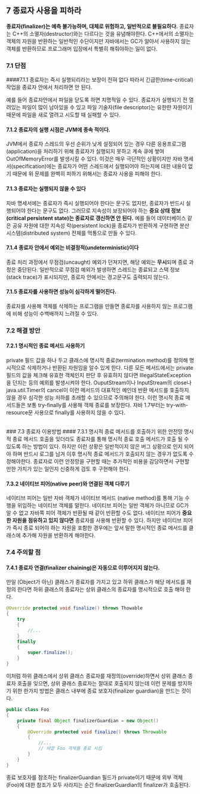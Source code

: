 ## 7 종료자 사용을 피하라
**종료자(finalizer)는 예측 불가능하며, 대체로 위험하고, 일반적으로 불필요하다.**
종료자는 C++의 소멸자(destructor)와는 다르다는 것을 유념해야한다.
C++에서의 소멸자는 객체의 자원을 반환하는 일반적인 수단이지만 자바에서는 GC가 알아서 사용하지 않는 객체를 반환하므로 
프로그래머 입장에서 특별히 해줘야하는 일이 없다. 
 
### 7.1 단점
####7.1.1 종료자는 즉시 실행되리라는 보장이 전혀 없다
따라서 긴급한(time-critical) 작업을 종료자 안에서 처리하면 안 된다.

예를 들어 종료자안에서 파일을 닫도록 하면 치명적일 수 있다.
종료자가 실행되기 전 열려있는 파일이 많이 남아있을 수 있고 파일 기술자(file descriptor)는 유한한 자원이기 때문에 파일을 새로 열려고 시도할 때 실패할 수 있다.

#### 7.1.2 종료자의 실행 시점은 JVM에 종속 적이다.
JVM에서 종료자 스레드의 우선 순위가 낮게 설정되어 있는 경우 다른 응용프로그램(application)을 처리하기 위해
종료자가 실행되지 못하고 계속 큐에 쌓여 OutOfMemoryError를 발생시킬 수 있다.
이것은 매우 극단적인 상황이지만 자바 명세서(specification)에는 
종료자가 어떤 스레드에서 실행되어야 하는지에 대한 내용이 없기 때문에 위 문제를 완벽히 피하기 위해서는 종료자 사용을 피해야 한다.

#### 7.1.3 종료자는 실행되지 않을 수 있다
자바 명세서에는 종료자가 즉시 실행되어야 한다는 문구도 없지만, 종료자가 반드시 실행되어야 한다는 문구도 없다.
그러므로 지속성이 보장되어야 하는 **중요 상태 정보(critical persistent state)는 종료자로 갱신하면 안 된다.**
예를 들어 데이터베이스 같은 공유 자원에 대한 지속성 락(persistent lock)을 종료자가 반환하게 구현하면 분산 시스템(distributed system) 전체를 먹통으로 만들 수 있다.

#### 7.1.4 종료자 안에서 예외는 비결정적(undeterministic)이다
종료 처리 과정에서 무점검(uncaught) 예외가 던져지면, 해당 예외는 **무시**되며 종료 과정은 중단된다. 
일반적으로 무점검 예외가 발생하면 스레드는 종료되고 스택 정보(stack trace)가 표시되지만, 종료자 안에서는 경고문구도 출력되지 않는다.

#### 7.1.5 종료자를 사용하면 성능이 심각하게 떨어진다.
종료자를 사용해 객체를 삭제하는 프로그램을 만들면 종료자를 사용하지 않는 프로그램에 비해 성능이 수백배까지 느려질 수 있다.
<br/>
### 7.2 해결 방안
#### 7.2.1 명시적인 종료 메서드 사용하기
private 필드 값을 하나 두고 클래스에 명시적 종료(termination method)를 정의해 명시적으로 삭제하거나 반환된 자원임을 알수 있게 한다.
다른 모든 메서드에서는 private 필드의 값을 체크해 유효한 객체인지 판단 후 유효하지 않다면 IllegalStateException을 던지는 등의 예외를 발생시켜야 한다.
OuputStream이나 InputStream의 close나 java.util.Timer의 cancel이 이런 메서드의 대표적인 예인데 반환 메서드를 호출하지 않을 경우 심각한 성능 저하를 초래할 수 있으므로 주의해야 한다.
이런 명시적 종료 메서드들은 보통 try-finally를 사용해 객체 종료를 보장한다. 
자바 1.7부터는 try-with-resource문 사용으로 finally를 사용하지 않을 수 있다.

<br/>
### 7.3 종료자 이용방법
#### 7.3.1 명시적 종료 메서드를 호출하기 위한 안전망
명시적 종료 메서드 호출을 잊더라도 종료자를 통해 명시적 종료 호출 메서드가 호출 될 수 있도록 하는 방법이 있다.
하지만 이런 상황은 일반적이지 않은 버그 상황으로 인지 되어야 하며 반드시 로그를 남겨 이후 명시적 종료 메서드가 호출되지 않는 경우가 없도록 수정해야한다.
종료자로 이런 안정망을 구현할 때는 추가적인 비용을 감당하면서 구현할 만한 가치가 있는 일인지 신중하게 검토 후 구현해야 한다.

#### 7.3.2 네이티브 피어(native peer)와 연결된 객체 다루기
네이티브 피어는 일반 자바 객체가 네이티브 메서드 (native method)를 통해 기능 수행을 위임하는 네이티브 객체를 말한다. 
네이티브 피어는 일반 객체가 아니므로 GC가 알 수 없고 자바쪽 피어 객체가 반환될 때 같이 반환할 수도 없다. 
네이티브 피어가 **중요한 자원을 점유하고 있지 않다면** 종료자를 사용해 반환할 수 있다.
하지만 네이티브 피어가 즉시 종료 되어야 하는 자원을 포함한 경우에는 앞서 말한 명시적인 종료 메서드를 클래스에 추가해 자원을 반환하게 해야한다.

### 7.4 주의할 점
#### 7.4.1 종료자 연결(finalizer chaining)은 자동으로 이루어지지 않는다.
만일 (Object가 아닌) 클래스가 종료자를 가지고 있고 하위 클래스가 해당 메서드를 재정의 한다면 하위 클래스의 종료자는 상위 클래스의 종료자를 명시적으로 호출 해야 한다.
``` java
@Override protected void finalize() throws Thowable
{
	try
	{
		//...
	}
	finally
	{
		super.finalize();
	}
}
```
이처럼 하위 클래스에서 상위 클래스 종료자를 재정의(override)하면서 상위 클래스 종료자 호출을 잊으면, 상위 클래스 종료자는 절대로 호출되지 않는데 이런 문제를 방지하기 위한 한가지 방법은 클래스 내부에 종료 보호자(finalizer guardian)을 만드는 것이다.

```java
public class Foo
{
	private final Object finalizerGuardian = new Object()
	{
		@Override protected void finalize() throws Throwable
		{
			//...
			// 바깥 Foo 객체를 종료 시킴
		}
	}
}
```

종료 보호자를 참조하는 finalizerGuardian 필드가 private이기 때문에 외부 객체(Foo)에 대한 참조가 모두 사라지는 순간 finalizerGuardian의 finalizer가 호출된다.